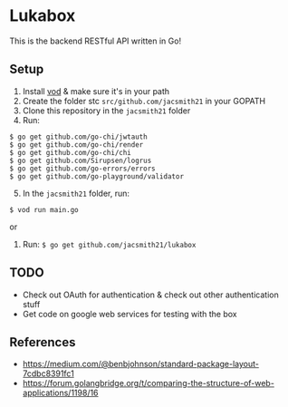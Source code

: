 # Lukabox
This is the backend RESTful API written in Go!

## Setup
1. Install [vod](https://github.com/jacsmith21/vod) & make sure it's in your path
2. Create the folder stc `src/github.com/jacsmith21` in your GOPATH
3. Clone this repository in the `jacsmith21` folder
4. Run:
```
$ go get github.com/go-chi/jwtauth
$ go get github.com/go-chi/render
$ go get github.com/go-chi/chi
$ go get github.com/Sirupsen/logrus
$ go get github.com/go-errors/errors
$ go get github.com/go-playground/validator
```
5. In the `jacsmith21` folder, run:
```
$ vod run main.go
```

or

1. Run: `$ go get github.com/jacsmith21/lukabox`

## TODO
* Check out OAuth for authentication & check out other authentication stuff
* Get code on google web services for testing with the box

## References
* https://medium.com/@benbjohnson/standard-package-layout-7cdbc8391fc1
* https://forum.golangbridge.org/t/comparing-the-structure-of-web-applications/1198/16
